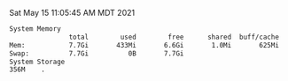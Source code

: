 Sat May 15 11:05:45 AM MDT 2021
```bash
System Memory
               total        used        free      shared  buff/cache   available
Mem:           7.7Gi       433Mi       6.6Gi       1.0Mi       625Mi       7.0Gi
Swap:          7.7Gi          0B       7.7Gi
System Storage
356M	.
```
```bash
